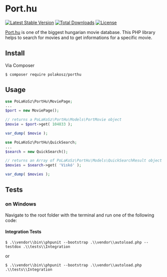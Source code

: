 # Port.hu

[![Latest Stable Version](https://poser.pugx.org/polakosz/porthu/v/stable)](https://packagist.org/packages/polakosz/porthu)
[![Total Downloads](https://poser.pugx.org/polakosz/porthu/downloads)](https://packagist.org/packages/polakosz/porthu)
[![License](https://poser.pugx.org/polakosz/porthu/license)](https://packagist.org/packages/polakosz/porthu)

[Port.hu](https://port.hu/) is one of the biggest hungarian movie database. This PHP library helps to search for movies and to get informations for a specific movie.

## Install

Via Composer

`$ composer require polakosz/porthu`

## Usage

```` php
use PoLaKoSz\PortHu\MoviePage;
...
$port = new MoviePage();

// returns a PoLaKoSz\PortHu\Models\PortMovie object
$movie = $port->get( 104833 );

var_dump( $movie );
````

```` php
use PoLaKoSz\PortHu\QuickSearch;
...
$search = new QuickSearch();

// returns an Array of PoLaKoSz\PortHu\Models\QuickSearchResult object
$movies = $search->get( 'Viskó' );

var_dump( $movies );
````

## Tests

### on Windows

Navigate to the root folder with the terminal and run one of the following code:

#### Integration Tests

`$ .\\vendor\\bin\\phpunit --bootstrap .\\vendor\\autoload.php --testdox .\\tests\\Integration`

or 

`$ .\\vendor\\bin\\phpunit --bootstrap .\\vendor\\autoload.php .\\tests\\Integration`
